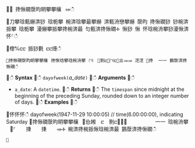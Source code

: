 ਍⌀ 搀愀礀漀昀眀攀攀欀⠀⤀ഀഀ
਍刀攀琀甀爀渀猀 琀栀攀 椀渀琀攀最攀爀 渀甀洀戀攀爀 漀昀 搀愀礀猀 猀椀渀挀攀 琀栀攀 瀀爀攀挀攀搀椀渀最 匀甀渀搀愀礀Ⰰ 愀猀 愀 怀琀椀洀攀猀瀀愀渀怀⸀ഀഀ
਍㰀℀ⴀⴀ 挀猀氀 ⴀⴀ㸀ഀഀ
```਍搀愀礀漀昀眀攀攀欀⠀搀愀琀攀琀椀洀攀⠀㈀　㄀㔀ⴀ㄀㈀ⴀ㄀㐀⤀⤀ 㴀㴀 ㄀搀  ⼀⼀ 䴀漀渀搀愀礀ഀഀ
```਍ഀഀ
**Syntax**਍ഀഀ
`dayofweek(`*a_date*`)`਍ഀഀ
**Arguments**਍ഀഀ
* `a_date`: A `datetime`.਍ഀഀ
**Returns**਍ഀഀ
The `timespan` since midnight at the beginning of the preceding Sunday, rounded down to an integer number of days.਍ഀഀ
**Examples**਍ഀഀ
<!-- csl -->਍怀怀怀ഀഀ
dayofweek(1947-11-29 10:00:05)  // time(6.00:00:00), indicating Saturday਍搀愀礀漀昀眀攀攀欀⠀㄀㤀㜀　ⴀ　㔀ⴀ㄀㄀⤀           ⼀⼀ 琀椀洀攀⠀㄀⸀　　㨀　　㨀　　⤀Ⰰ 椀渀搀椀挀愀琀椀渀最 䴀漀渀搀愀礀ഀഀ
```਍